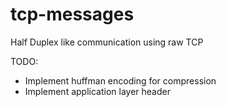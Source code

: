 # tcp-messages
Half Duplex like communication using raw TCP

TODO:
- Implement huffman encoding for compression
- Implement application layer header